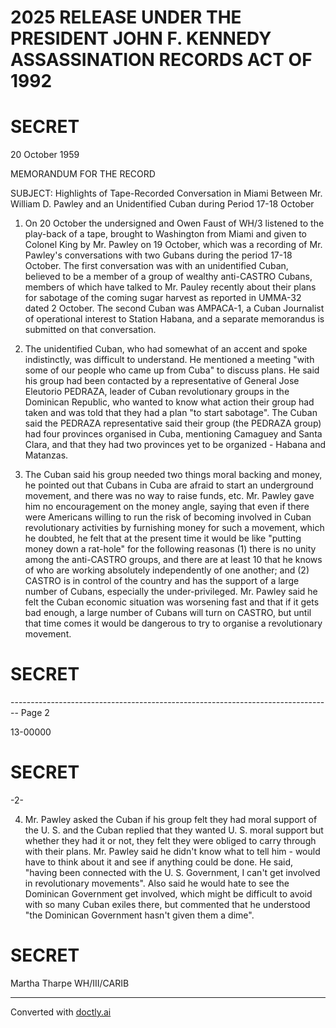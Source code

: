 # 2025 RELEASE UNDER THE PRESIDENT JOHN F. KENNEDY ASSASSINATION RECORDS ACT OF 1992

# SECRET

20 October 1959

MEMORANDUM FOR THE RECORD

SUBJECT: Highlights of Tape-Recorded Conversation in Miami Between
Mr. William D. Pawley and an Unidentified Cuban during
Period 17-18 October

1. On 20 October the undersigned and Owen Faust of WH/3
   listened to the play-back of a tape, brought to Washington from Miami
   and given to Colonel King by Mr. Pawley on 19 October, which was a
   recording of Mr. Pawley's conversations with two Gubans during the
   period 17-18 October. The first conversation was with an unidentified
   Cuban, believed to be a member of a group of wealthy anti-CASTRO Cubans,
   members of which have talked to Mr. Pauley recently about their
   plans for sabotage of the coming sugar harvest as reported in UMMA-32
   dated 2 October. The second Cuban was AMPACA-1, a Cuban Journalist
   of operational interest to Station Habana, and a separate memorandus
   is submitted on that conversation.

2. The unidentified Cuban, who had somewhat of an accent and
   spoke indistinctly, was difficult to understand. He mentioned a
   meeting "with some of our people who came up from Cuba" to discuss
   plans. He said his group had been contacted by a representative of
   General Jose Eleutorio PEDRAZA, leader of Cuban revolutionary groups
   in the Dominican Republic, who wanted to know what action their group
   had taken and was told that they had a plan "to start sabotage". The
   Cuban said the PEDRAZA representative said their group (the PEDRAZA
   group) had four provinces organised in Cuba, mentioning Camaguey and
   Santa Clara, and that they had two provinces yet to be organized -
   Habana and Matanzas.

3. The Cuban said his group needed two things moral backing
   and money, he pointed out that Cubans in Cuba are afraid to start an
   underground movement, and there was no way to raise funds, etc. Mr.
   Pawley gave him no encouragement on the money angle, saying that even
   if there were Americans willing to run the risk of becoming involved
   in Cuban revolutionary activities by furnishing money for such a
   movement, which he doubted, he felt that at the present time it would
   be like "putting money down a rat-hole" for the following reasonas
   (1) there is no unity among the anti-CASTRO groups, and there are at
   least 10 that he knows of who are working absolutely independently of
   one another; and (2) CASTRO is in control of the country and has the
   support of a large number of Cubans, especially the under-privileged.
   Mr. Pawley said he felt the Cuban economic situation was worsening
   fast and that if it gets bad enough, a large number of Cubans will
   turn on CASTRO, but until that time comes it would be dangerous to
   try to organise a revolutionary movement.

# SECRET


-------------------------------------------------------------------------------- Page 2

13-00000

# SECRET

-2-

4. Mr. Pawley asked the Cuban if his group felt they had moral support of the U. S. and the Cuban replied that they wanted U. S. moral support but whether they had it or not, they felt they were obliged to carry through with their plans. Mr. Pawley said he didn't know what to tell him - would have to think about it and see if anything could be done. He said, "having been connected with the U. S. Government, I can't get involved in revolutionary movements". Also said he would hate to see the Dominican Government get involved, which might be difficult to avoid with so many Cuban exiles there, but commented that he understood "the Dominican Government hasn't given them a dime".

# SECRET

Martha Tharpe
WH/III/CARIB


---
Converted with [doctly.ai](https://doctly.ai)